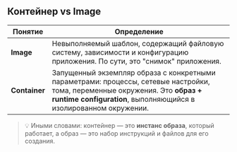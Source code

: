## Контейнер vs Image

| Понятие       | Определение                                                                                                                                                                                     |
|---------------|-------------------------------------------------------------------------------------------------------------------------------------------------------------------------------------------------|
| **Image**     | Невыполняемый шаблон, содержащий файловую систему, зависимости и конфигурацию приложения. По сути, это "снимок" приложения.                                                                     |
| **Container** | Запущенный экземпляр образа с конкретными параметрами: процессы, сетевые настройки, тома, переменные окружения. Это **образ + runtime configuration**, выполняющийся в изолированном окружении. |

> 💡 Иными словами: контейнер — это **инстанс образа**, который работает, а образ — это набор инструкций и файлов для его
> создания.

